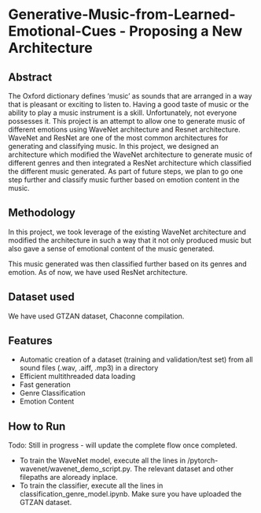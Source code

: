 # Generative-Music-from-Learned-Emotional-Cues - Proposing a New Architecture

## Abstract
The Oxford dictionary defines ‘music’ as sounds that are arranged in a way that is pleasant or exciting to listen to. Having a good taste of music or the ability to play a music instrument is a skill. Unfortunately, not everyone possesses  it. This project is an attempt to allow one to generate music of different emotions using WaveNet architecture and Resnet architecture. WaveNet and ResNet are one of the most common architectures for generating and classifying music. In this project, we designed an architecture which modified the WaveNet architecture to generate music of different genres and then integrated a ResNet architecture which classified the different music generated. As part of future steps, we plan to go one step further and classify music further based on emotion content in the music.

## Methodology

In this project, we took leverage of the existing WaveNet architecture and modified the architecture in such a way that it not only produced music but also gave a sense of emotional content of the music generated.

This music generated was then classified further based on its genres and emotion.
As of now, we have used ResNet architecture.

## Dataset used

We have used GTZAN dataset, Chaconne compilation.

## Features
- Automatic creation of a dataset (training and validation/test set) from all sound files (.wav, .aiff, .mp3) in a directory
- Efficient multithreaded data loading
- Fast generation
- Genre Classification
- Emotion Content

## How to Run
Todo: Still in progress - will update the complete flow once completed.

- To train the WaveNet model, execute all the lines in /pytorch-wavenet/wavenet_demo_script.py. The relevant dataset and other filepaths are aloready inplace.
- To train the classifier, execute all the lines in classification_genre_model.ipynb. Make sure you have uploaded the GTZAN dataset.




